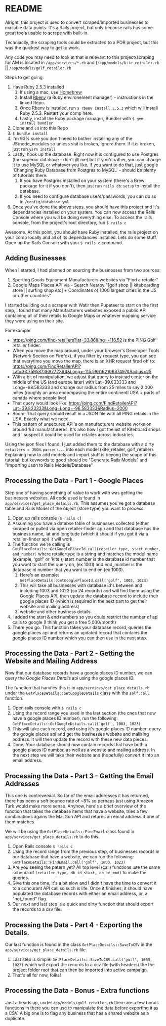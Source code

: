 # README

Alright, this project is used to convert scraped/imported businesses to mailable data points. It's a Rails project, but only because rails has some great tools usable to scrape with built-in.

Techniaclly, the scraping tools could be extracted to a POR project, but this was the quickest way to get to work.

Any code you may need to look at that is relevant to this project/scraping for AM is located in `/app/services/*.rb` and (`/app/models/kite_retailer.rb` || `/app/models/golf_retailer.rb`

Steps to get going:

1. Have Ruby 2.5.3 installed
   1. If using a mac, use [Homebrew](https://brew.sh/)
   2. Install [Rbenv](https://github.com/rbenv/rbenv) (a Ruby environement manager) - instructions in the linked Repo.
   3. Once Rbenv is instaled, run `$ rbenv install 2.5.3` which will install Ruby 2.5.3. Restart your comp here.
   4. Lastly, install the Ruby package manager, Bundler with `$ gem install bundler`
2. Clone and `cd` into this Repo
3. `$ bundle install`
4. I'm 93% sure you don't need to bother installing any of the JS/node_modules so unless shit is broken, ignore them. If it is broken, just run `yarn install`
5. Lastly, hook up the database. Right now it is configured to use Postgres (the superior database - don't @ me) but if you'd rather, you can change it to use MySQL or whatever you like. If you want to do that, just google 'Changing Ruby Database from Postgres to MySQL' - should be plenty of tutorials there.
   1. If you have Postgres installed on your system (there's a Brew package for it if you don't), then just run `rails db:setup` to install the database.
   2. If you need to configure database users/passwords, you can do so in `/config/database.yml`
6. Once you've done the above steps, you should have this project and it's dependancies installed on your system. You can now access the Rails Console where you will be doing everything else. To access the rails console, from the project's root directory, run `$ rails c`

Awesome. At this point, you should have Ruby installed, the rails project on your comp locally and all of its dependancies installed. Lets do some stuff. Open up the Rails Console with your `$ rails c` command.

## Adding Businesses

When I started, I had planned on sourcing the businesses from two sources:

1. Sporting Goods Equipment Manufacturers websites via "Find a retailer"
2. Google Maps Places API via - Search Nearby "[golf shop || kiteboarding store || surfing shop etc] + Coordinates of 1000 largest cities in the US or other countries"

I started building out a scraper with Watir then Pupeteer to start on the first step, I found that many Manufacturers websites exposed a public API containing all of their retails to Google Maps or whatever mapping service they were using on their site.

For example:

- https://ping.com/find-retailers?lat=33.86&lng=-116.52 is the PING Golf retailer finder.
- When you move the map around, under your browser's Developer Tools (Network Section on Firefox), if you filter by request type, you can see that everytime you move the map, there is an XHR request fired off to: https://ping.com/FindRetailerAPI?Lat=33.759587368772394&Long=-115.58616210937497&Radius=25
- With a bit of manipulation, we adjust that query to instead center on the middle of the US (and europe later) with Lat=39.833333 and Long=-98.583333 and change our radius from 25 miles to say 2,000 miles (roughly an area encompasing the entire continentl USA + parts of canada where people live).
- That query would look like: https://ping.com/FindRetailerAPI?Lat=39.833333&Long=Long=-98.583333&Radius=2000
- Boom! That query should result in a JSON file with all PING retails in the USA. Exactly what we need.
- This pattern of unsecured API's on manufacturers website works on around 1/3 manufactureres. It's also how I got the list of Kiteboard shops and I suspect it could be used for retailes across industries.

Using the json files I found, I just added them to the database with a dirty `retailers = JSON.parse()...` into each model (kite_retailer, golf_retailer). Explaining how to add models and import stuff is beyong the scope of this tutorial, but keywords to good should be "Generate Rails Models" and "Importing Json to Rails Models/Database"

## Processing the Data - Part 1 - Google Places

Step one of having something of value to work with was getting the businesses websites. All code used is found in `app/services/get_place_details.rb`. This assumes you've got a database table and Rails Model of the object (store type) you want to process:

1. Open up rails console (`$ rails c`)
2. Assuming you have a databse table of businesses collected (either scraped or pulled via open retailer-finder api) and that database has the business name, lat and longitude (which it should if you got it via a retailer-finder api) it will work.
3. The function we're calling is `GetPlaceDetails::GetGooglePlaceId.call(retailer_type, start_number, end_number)` where retailertype is a string and matches the model name (example, 'golf' or 'kite'), start_number is the database id number that you want to start the query on, (ex 1001) and end_number is the database id number that you want to end on (ex 1003).
   1. Here's an example: `GetPlaceDetails::GetGooglePlaceId.call('golf', 1003, 1023)`
   2. This will take all businesses with database id's between and including 1003 and 1023 (so 24 records) and will find them using the Google Places API, then update the database record to include their google places ID (which is required in the next part to get their website and mailing address)
   3. website and other business details.
4. I added the start & end numbers so you could restrict the number of api calls to google (I think you get a free 5,000/month)
5. There you go. This function takes your database record, queries the google places api and returns an updated record that contains the google places ID number which you can then use in the next step.

## Processing the Data - Part 2 - Getting the Website and Mailing Address

Now that our database records have a google places ID number, we can query the _Google Places Details_ api using the google places ID.

The function that handles this is in `app/services/get_place_details.rb` under the `GetPlaceDetails::GetGoogleDetails` class with the `self.call` function.

1. Open rails console with `$ rails c`
2. Using the record range you used in the last section (the ones that now have a google places ID number), run the following: `GetPlaceDetails::GetGoogleDetails.call('golf', 1003, 1023)`
3. This will take each record, and using it's google places ID number, query the google places api and get the businesses website and mailaing address. It will then update the record with these new data pieces.
4. Done. Your database should now contain records that have both a google places ID number, as well as a website and mailing address. In the next step we will take their website and (hopefully) convert it into an email address.

## Processing the Data - Part 3 - Getting the Email Addresses

This one is contreversial. So far of the email addresses it has returned, there has been a soft bounce rate of ~8% so perhaps just using Amazon Turk would make more sense. Anyhow, here's a brief overview of the function that takes the database items that have a website, tries a few combinations agains the MailGun API and returns an email address if one of them matches.

We will be using the `GetPlaceDetails::FindEmail` class found in `app/services/get_place_details.rb` to do this.

1. Open Rails console `$ rails c`
2. Using the record range from the previous step, of businesses records in our database that have a website, we can run the following: `GetPlaceDetails::FindEmail.call('golf', 1003, 1023)`
3. Are you seeing the patern yet? All top level (call) functions use the same schema of `(retailer_type, db_id_start, db_id_end)` to make the queries.
4. Give this one time, it's a bit slow and I didn't have the time to convert it to a concurant API call so such is life. Once it finishes, it should have populated the database records with either an email address, or, a "not_found" flag.
5. Our next and last step is a quick and dirty function that should export the records to a csv file.

## Processing the Data - Part 4 - Exporting the Details.

Our last function is found in the class `GetPlaceDetails::SaveToCSV` in the `app/services/get_place_details.rb` file.

1. Last step is simple: `GetPlaceDetails::SaveToCSV.call('golf', 1003, 1023)` which will export the records to a csv file (with headers) the the project folder root that can then be imported into active campaign.
2. That's all for now, folks!

## Processing the Data - Bonus - Extra functions

Just a heads up, under `app/models/golf_retailer.rb` there are a few bonus functions in there you can use to manipulate the data before exporting it as a CSV. A big one is to flag any business that has a shared website as a duplicate.
